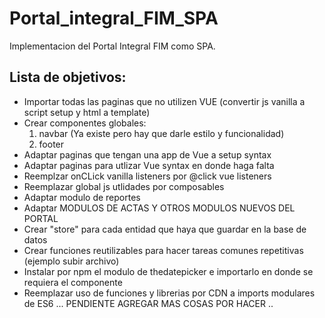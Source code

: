# Portal_integral_FIM_SPA
Implementacion del Portal Integral FIM como SPA. 

## Lista de objetivos:
- Importar todas las paginas que no utilizen VUE (convertir js vanilla a script setup y html a template)
- Crear componentes globales: 
    1. navbar (Ya existe pero hay que darle estilo y funcionalidad)
    2. footer
- Adaptar paginas que tengan una app de Vue a setup syntax
- Adaptar paginas para utlizar Vue syntax en donde haga falta
- Reemplzar onCLick vanilla listeners por @click vue listeners
- Reemplazar global js utlidades por composables
- Adaptar modulo de reportes
- Adaptar MODULOS DE ACTAS Y OTROS MODULOS NUEVOS DEL PORTAL
- Crear "store" para cada entidad que haya que guardar en la base de datos
- Crear funciones reutilizables para hacer tareas comunes repetitivas (ejemplo subir archivo)
- Instalar por npm el modulo de thedatepicker e importarlo en donde se requiera el componente
- Reemplazar uso de funciones y librerias por CDN a imports modulares de ES6
... PENDIENTE AGREGAR MAS COSAS POR HACER .. 
